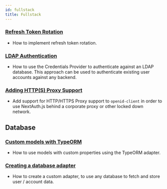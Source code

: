 ```yaml
---
id: fullstack
title: Fullstack
---
```


### [Refresh Token Rotation](/tutorials/refresh-token-rotation)

- How to implement refresh token rotation.

### [LDAP Authentication](/tutorials/ldap-auth-example)

- How to use the Credentials Provider to authenticate against an LDAP database. This approach can be used to authenticate existing user accounts against any backend.

### [Adding HTTP(S) Proxy Support](/tutorials/corporate-proxy)

- Add support for HTTP/HTTPS Proxy support to `openid-client` in order to use NextAuth.js behind a corporate proxy or other locked down network.

## Database

### [Custom models with TypeORM](/adapters/typeorm#custom-models)

- How to use models with custom properties using the TypeORM adapter.

### [Creating a database adapter](/tutorials/creating-a-database-adapter)

- How to create a custom adapter, to use any database to fetch and store user / account data.
